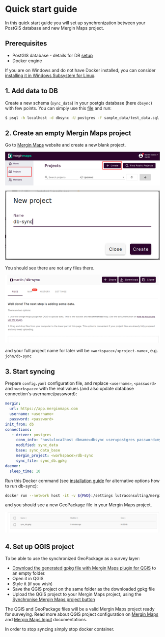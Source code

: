 # Quick start guide

In this quick start guide you will set up synchronization between your PostGIS database and new Mergin Maps project.

## Prerequisites

- PostGIS database - details for DB [setup](./postgresql.md)
- Docker engine

If you are on Windows and do not have Docker installed, you can consider [installing it in Windows Subsystem for Linux](./install_wsl.md).

## 1. Add data to DB

Create a new schema (`sync_data`) in your postgis database (here `dbsync`) with few points.
You can simply use this [file](../sample_data/test_data.sql) and run:

```bash
$ psql -h localhost -d dbsync -U postgres -f sample_data/test_data.sql
```

## 2. Create an empty Mergin Maps project

Go to [Mergin Maps](https://app.merginmaps.com/) website and create a new blank project.

![new_project](images/new_proj0.png)

![new_project](images/new_proj1.png)

You should see there are not any files there.

![new_project_2](images/new_proj2.png)

and your full project name for later will be `<workspace>/<project-name>`, e.g. `john/db-sync`

## 3. Start syncing

Prepare `config.yaml` configuration file, and replace `<username>`, `<password>` and `<workspace>` with the real values (and also update database connection's username/password):

```yaml
mergin:
  url: https://app.merginmaps.com
  username: <username>
  password: <password>
init_from: db
connections:
   - driver: postgres
     conn_info: "host=localhost dbname=dbsync user=postgres password=mysecretpassword"
     modified: sync_data
     base: sync_data_base
     mergin_project: <workspace>/db-sync
     sync_file: sync_db.gpkg
daemon:
  sleep_time: 10
```

Run this Docker command (see [installation guide](install.md) for alternative options how to run db-sync):

```bash
docker run --network host -it -v ${PWD}:/settings lutraconsulting/mergin-db-sync /settings/config.yaml
```

and you should see a new GeoPackage file in your Mergin Maps project.

![new_project_3](images/new_proj3.png)

## 4. Set up QGIS project

To be able to use the synchronized GeoPackage as a survey layer:

- [Download the generated gpkg file with Mergin Maps plugin for QGIS](https://merginmaps.com/docs/tutorials/opening-surveyed-data-on-your-computer/#locating-and-opening-your-project) to an empty folder.
- Open it in QGIS
- Style it (if you wish)
- Save the QGIS project on the same folder as the downloaded gpkg file
- Upload the QGIS project to your Mergin Maps project, using the [Synchronise Mergin Maps project button](https://merginmaps.com/docs/manage/plugin-sync-project/#synchronisation-in-qgis)

The QGIS and GeoPackage files will be a valid Mergin Maps project ready for surveying. Read more about QGIS project configuration on [Mergin Maps](https://merginmaps.com/docs/) and [Mergin Maps Input](https://merginmaps.com/docs/) documentations.


In order to stop syncing simply stop docker container.
